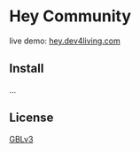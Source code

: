 Hey Community
=====================

live demo: 
[hey.dev4living.com](http://hey.dev4living.com)   


## Install
...


## License
[GBLv3](http://www.gnu.org/licenses/gpl.html)